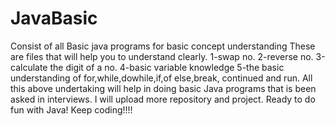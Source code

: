 # JavaBasic
Consist of all Basic java programs for basic concept understanding
These are files that will help you to understand clearly.
1-swap no.
2-reverse no.
3-calculate the digit of a no.
4-basic variable knowledge
5-the basic understanding of for,while,dowhile,if,of else,break, continued and run.
All this above undertaking will help in doing basic Java programs that is been asked in interviews.
I will upload more repository and project.
Ready to do fun with Java!
Keep coding!!!!

